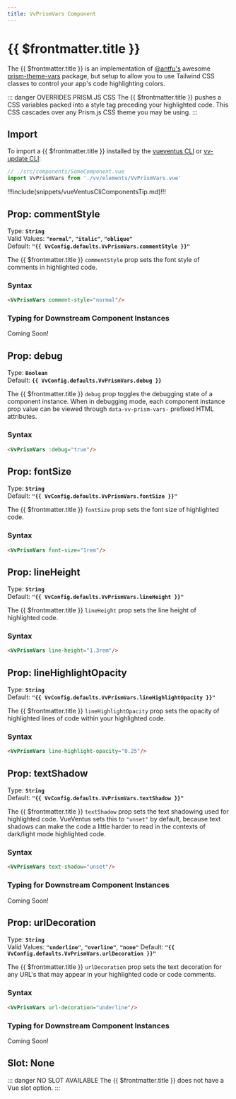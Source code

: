 ```yaml
---
title: VvPrismVars Component
---
```


<script setup>
    import DocsPackageVersion from '../../../src/views/compos/DocsPackageVersion.vue'
    import { VvConfig } from '../../../src/index'
</script>

<!-- TODO: Add semicolons to all sub-sub heads to > ### Syntax: -->
<!-- TODO: Add semicolons to all sub-sub heads to > ### Result: -->
<!-- TODO: Add semicolons to all sub-sub heads to > ### Downstream Typescript Prop Typing: -->



# {{ $frontmatter.title }}

The {{ $frontmatter.title }} is an implementation of [@antfu's](https://github.com/antfu) awesome [prism-theme-vars](https://github.com/antfu/prism-theme-vars) package, but setup to allow you to use Tailwind CSS classes to control your app's code highlighting colors.

::: danger OVERRIDES PRISM.JS CSS
The {{ $frontmatter.title }} pushes a CSS variables packed into a style tag preceding your highlighted code. This CSS cascades over any Prism.js CSS theme you may be using.
:::






## Import

To import a {{ $frontmatter.title }} installed by the [vueventus CLI](/guides/vueventus-cli) or [vv-update CLI](/guides/vv-update-cli):

```javascript
// ./src/components/SomeComponent.vue
import VvPrismVars from './vv/elements/VvPrismVars.vue'
```

!!!include(snippets/vueVentusCliComponentsTip.md)!!!






## Prop: commentStyle
<!-- TODO: change this type to new PropType keyof syntax -->
<!-- TODO: this should use the new ValidCommentStyles validator -->
Type: **`String`**  
Valid Values: **`"normal"`**, **`"italic"`**, **`"oblique"`**  
Default: **`"{{ VvConfig.defaults.VvPrismVars.commentStyle }}"`**

The {{ $frontmatter.title }} `commentStyle` prop sets the font style of comments in highlighted code.

### Syntax

```html
<VvPrismVars comment-style="normal"/>
```

### Typing for Downstream Component Instances
<!-- TODO: add typing use example code block for PropType keyof syntax -->
Coming Soon!








## Prop: debug
Type: **`Boolean`**  
Default: **`{{ VvConfig.defaults.VvPrismVars.debug }}`**

The {{ $frontmatter.title }} `debug` prop toggles the debugging state of a component instance. When in debugging mode, each component instance prop value can be viewed through `data-vv-prism-vars-` prefixed HTML attributes.

### Syntax

```html
<VvPrismVars :debug="true"/>
```






## Prop: fontSize

Type: **`String`**  
Default: **`"{{ VvConfig.defaults.VvPrismVars.fontSize }}"`**

The {{ $frontmatter.title }} `fontSize` prop sets the font size of highlighted code.

### Syntax

```html
<VvPrismVars font-size="1rem"/>
```






## Prop: lineHeight

Type: **`String`**  
Default: **`"{{ VvConfig.defaults.VvPrismVars.lineHeight }}"`**

The {{ $frontmatter.title }} `lineHeight` prop sets the line height of highlighted code.

### Syntax

```html
<VvPrismVars line-height="1.3rem"/>
```






## Prop: lineHighlightOpacity

Type: **`String`**  
Default: **`"{{ VvConfig.defaults.VvPrismVars.lineHighlightOpacity }}"`**

The {{ $frontmatter.title }} `lineHighlightOpacity` prop sets the opacity of highlighted lines of code within your highlighted code.

### Syntax

```html
<VvPrismVars line-highlight-opacity="0.25"/>
```






## Prop: textShadow
<!-- TODO: change this type to new PropType keyof syntax -->
<!-- TODO: this should use the new ValidCommentStyles validator -->
Type: **`String`**  
Default: **`"{{ VvConfig.defaults.VvPrismVars.textShadow }}"`**

The {{ $frontmatter.title }} `textShadow` prop sets the text shadowing used for highlighted code. VueVentus sets this to `"unset"` by default, because text shadows can make the code a little harder to read in the contexts of dark/light mode highlighted code.

### Syntax

```html
<VvPrismVars text-shadow="unset"/>
```

### Typing for Downstream Component Instances
<!-- TODO: add typing use example code block for PropType keyof syntax -->
Coming Soon!








## Prop: urlDecoration
<!-- TODO: change this type to new PropType keyof syntax -->
<!-- TODO: this should use the new ValidUrlDecorations validator -->
Type: **`String`**  
Valid Values: **`"underline"`**, **`"overline"`**, **`"none"`** 
Default: **`"{{ VvConfig.defaults.VvPrismVars.urlDecoration }}"`** 

The {{ $frontmatter.title }} `urlDecoration` prop sets the text decoration for any URL's that may appear in your highlighted code or code comments.

### Syntax

```html
<VvPrismVars url-decoration="underline"/>
```

### Typing for Downstream Component Instances
<!-- TODO: add typing use example code block for PropType keyof syntax -->
Coming Soon!










## Slot: None

::: danger NO SLOT AVAILABLE
The {{ $frontmatter.title }} does not have a Vue slot option.
:::










<DocsPackageVersion/>
